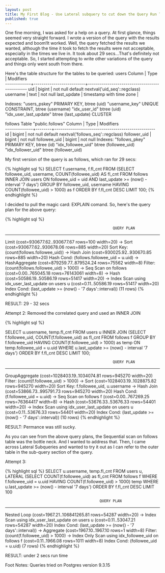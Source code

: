 ```yaml
---
layout: post
title: My First Blog - Use Lateral subquery to cut down the Query Run Time
published: true
---
```


One fine morning, I was asked for a help on a query. At first glance, things seemed very straight forward. I wrote a version of the query with the results expected and boom!It worked. Well, the query fetched the results we wanted, although the time it took to fetch the results were not acceptable, especially in the times we live in. It took about 29 secs...That's definitely not acceptable. So, I started attempting to write other variations of the query and things only went south from there.

Here's the table structure for the tables to be queried:
users
   Column    |           Type           |                   Modifiers                   
-------------+--------------------------+-----------------------------------------------
 uid         | bigint                   | not null default nextval('uid_seq'::regclass)
 username    | text                     | not null
 last_update | timestamp with time zone | 
 
Indexes:
    "users_pskey" PRIMARY KEY, btree (uid)
    "username_key" UNIQUE CONSTRAINT, btree (username)
    "idx_user_id" btree (uid)
    "idx_user_last_update" btree (last_update) CLUSTER
	
 follows
                          Table "public.follows"
    Column    |  Type  |                     Modifiers                     
--------------+--------+---------------------------------------------------
 id           | bigint | not null default nextval('follows_seq'::regclass)
 follower_uid | bigint | not null
 followee_uid | bigint | not null
Indexes:
    "follows_pkey" PRIMARY KEY, btree (id)
    "idx_followee_uid" btree (followee_uid)
    "idx_follower_uid" btree (follower_uid)
	
My first version of the query is as follows, which ran for 29 secs:

{% highlight sql %}
SELECT f.username, f.fl_cnt 
FROM (SELECT followee_uid, username, COUNT(followee_uid) AS fl_cnt FROM follows
INNER JOIN users ON followee_uid = uid AND last_update >= (now() - interval '7 days')
GROUP BY followee_uid, username
HAVING COUNT(followee_uid) > 1000) as f 
ORDER BY f.fl_cnt DESC
LIMIT 100;
{% endhighlight %}

I decided to pull the magic card: EXPLAIN comand. So, here's the query plan for the above query:

{% highlight sql %}

                                                     QUERY PLAN                                                      
---------------------------------------------------------------------------------------------------------------------
 Limit  (cost=930677.62..930677.67 rows=100 width=20)
   ->  Sort  (cost=930677.62..930678.06 rows=885 width=20)
         Sort Key: (count(follows.followee_uid))
         ->  Hash Join  (cost=930025.92..930670.85 rows=885 width=20)
               Hash Cond: (follows.followee_uid = u.uid)
               ->  HashAggregate  (cost=879259.77..879524.24 rows=75562 width=8)
                     Filter: (count(follows.followee_uid) > 1000)
                     ->  Seq Scan on follows  (cost=0.00..765045.18 rows=76143061 width=8)
               ->  Hash  (cost=50586.19..50586.19 rows=51417 width=20)
                     ->  Index Scan using idx_user_last_update on users u  (cost=0.11..50586.19 rows=51417 width=20)
                           Index Cond: (last_update >= (now() - '7 days'::interval))
(11 rows)
{% endhighlight %}

RESULT: 29 - 32 secs

Attempt 2: Removed the correlated query and used an INNER JOIN

{% highlight sql %}

SELECT u.username, temp.fl_cnt 
FROM users u
INNER JOIN (SELECT f.followee_uid, COUNT(f.followee_uid) as fl_cnt
FROM follows f
GROUP BY f.followee_uid
HAVING COUNT(f.followee_uid) > 1000) as temp ON temp.followee_uid = u.uid
WHERE u.last_update >= (now() - interval '7 days')
ORDER BY f.fl_cnt DESC LIMIT 100;

                                                     QUERY PLAN                                                      
---------------------------------------------------------------------------------------------------------------------
 GroupAggregate  (cost=1028403.19..1034074.81 rows=945270 width=20)
   Filter: (count(f.followee_uid) > 1000)
   ->  Sort  (cost=1028403.19..1028875.82 rows=945270 width=20)
         Sort Key: f.followee_uid, u.username
         ->  Hash Join  (cost=53866.73..995791.73 rows=945270 width=20)
               Hash Cond: (f.followee_uid = u.uid)
               ->  Seq Scan on follows f  (cost=0.00..767269.25 rows=76364417 width=8)
               ->  Hash  (cost=53676.33..53676.33 rows=54401 width=20)
                     ->  Index Scan using idx_user_last_update on users u  (cost=0.11..53676.33 rows=54401 width=20)
                           Index Cond: (last_update >= (now() - '7 days'::interval))
(10 rows)
{% endhighlight %}

RESULT: Permance was still sucky.

As you can see from the above query plans, the Sequential scan on follows table was the bottle neck. And I wanted to address that. Then, I came across Lateral Subqueries and wanted to try it out as I can refer to the outer table in the sub-query section of the query.

Attempt 3:

{% highlight sql %}
SELECT u.username, temp.fl_cnt 
FROM users u,
LATERAL (SELECT COUNT(f.followee_uid) as fl_cnt
FROM follows f
WHERE f.followee_uid = u.uid
HAVING COUNT(f.followee_uid) > 1000) temp
WHERE u.last_update >= (now() - interval '7 days')
ORDER BY f.fl_cnt DESC LIMIT 100

                                               QUERY PLAN                                                
---------------------------------------------------------------------------------------------------------
 Nested Loop  (cost=1967.21..106841265.81 rows=54287 width=20)
   ->  Index Scan using idx_user_last_update on users u  (cost=0.11..53047.21 rows=54287 width=20)
         Index Cond: (last_update >= (now() - '7 days'::interval))
   ->  Aggregate  (cost=1967.10..1967.10 rows=1 width=8)
         Filter: (count(f.followee_uid) > 1000)
         ->  Index Only Scan using idx_followee_uid on follows f  (cost=0.11..1966.08 rows=1011 width=8)
               Index Cond: (followee_uid = u.uid)
(7 rows)
{% endhighlight %}

RESULT: under 2 secs run time

Foot Notes:
Queries tried on Postgres version 9.3.15
